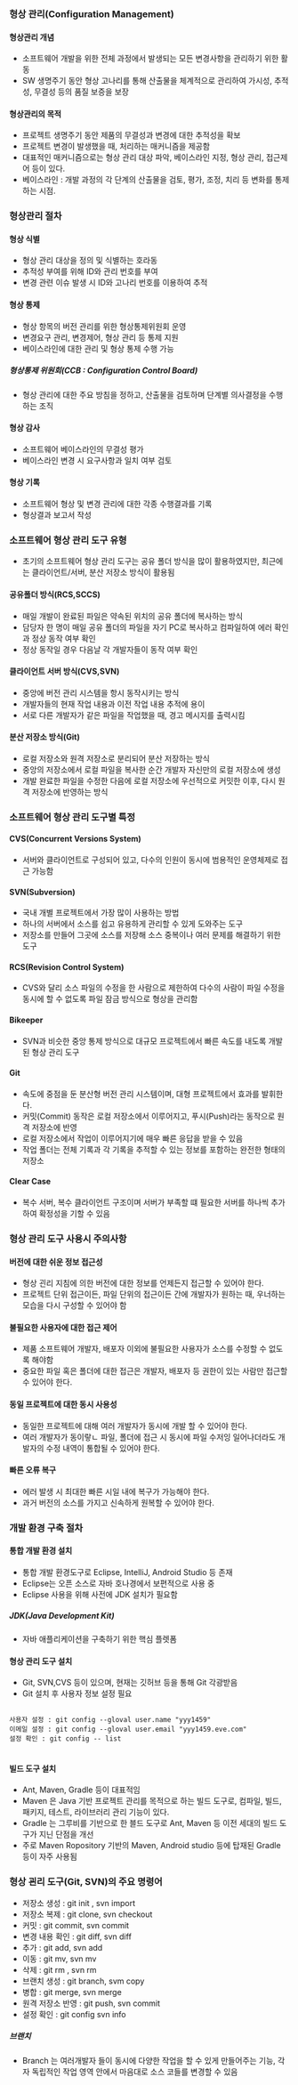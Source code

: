 ### 형상 관리(Configuration Management)
#### 형상관리 개념
- 소프트웨어 개발을 위한 전체 과정에서 발생되는 모든 변경사항을 관리하기 위한 활동
- SW 생명주기 동안 형상 고나리를 통해 산출물을 체계적으로 관리하여 가시성, 추적성, 무결성 등의 품질 보증을 보장

#### 형상관리의 목적
- 프로젝트 생명주기 동안 제품의 무결성과 변경에 대한 추적성을 확보
- 프로젝트 변경이 발생했을 때, 처리하는 매커니즘을 제공함
- 대표적인 매커니즘으로는 형상 관리 대상 파악, 베이스라인 지정, 형상 관리, 접근제어 등이 있다.
- 베이스라인 : 개발 과정의 각 단계의 산출물을 검토, 평가, 조정, 치리 등 변화를 통제하는 시점.

### 형상관리 절차

#### 형상 식별
- 형상 관리 대상을 정의 및 식별하는 호라동
- 추적성 부여를 위해 ID와 관리 번호를 부여
- 변경 관련 이슈 발생 시  ID와 고나리 번호를 이용하여 추적

#### 형상 통제
- 형상 항목의 버전 관리를 위한 형상통제위원회 운영
- 변경요구 관리, 변경제어, 형상 관리 등 통제 지원
- 베이스라인에 대한 관리 및 형상 통제 수행 가능

##### 형상통제 위원회(CCB : Configuration Control Board)
- 형상 관리에 대한 주요 방침을 정하고, 산출물을 검토하며 단계별 의사결정을 수행하는 조직

#### 형상 감사
- 소프트웨어 베이스라인의 무결성 평가
- 베이스라인 변경 시 요구사항과 일치 여부 검토

#### 형상 기록
- 소프트웨어 형상 및 변경 관리에 대한 각종 수행결과를 기록 
- 형상결과 보고서 작성

### 소프트웨어 형상 관리 도구 유형
- 초기의 소프트웨어 형상 관리 도구는 공유 폴더 방식을 많이 활용하였지만, 최근에는 클라이언트/서버, 분산 저장소 방식이 활용됨

#### 공유폴더 방식(RCS,SCCS)
- 매일 개발이 완료된 파일은 약속된 위치의 공유 폴더에 복사하는 방식
- 담당자 한 명이 매일 공유 폴더의 파일을 자기 PC로 복사하고 컴파일하여 에러 확인과 정상 동작 여부 확인
- 정상 동작일 경우 다음날 각 개발자들이 동작 여부 확인

#### 클라이언트 서버 방식(CVS,SVN)
- 중앙에 버전 관리 시스템을 항시 동작시키는 방식
- 개발자들의 현재 작업 내용과 이전 작업 내용 추적에 용이
- 서로 다른 개발자가 같은 파일을 작업했을 때, 경고 메시지를 출력시킴

#### 분산 저장소 방식(Git)
- 로컬 저장소와 원격 저장소로 분리되어 분산 저장하는 방식
- 중앙의 저장소에서 로컬 파일을 복사한 순간 개발자 자신만의 로컬 저장소에 생성
- 개발 완료한 파일을 수정한 다음에 로컬 저장소에 우선적으로 커밋한 이후, 다시 원격 저장소에 반영하는 방식

### 소프트웨어 형상 관리 도구별 특정

#### CVS(Concurrent Versions System) 
- 서버와 클라이언트로 구성되어 있고, 다수의 인원이 동시에 범용적인 운영체제로 접근 가능함

#### SVN(Subversion)
- 국내 개별 프로젝트에서 가장 많이 사용하는 방법
- 하나의 서버에서 소스를 쉽고 유용하게 관리할 수 있게 도와주는 도구
- 저장소를 만들어 그곳에 소스를 저장해 소스 중복이나 여러 문제를 해결하기 위한 도구

#### RCS(Revision Control System)
- CVS와 달리 소스 파일의 수정을 한 사람으로 제한하여 다수의 사람이 파일 수정을 동시에 할 수 없도록 파일 잠금 방식으로 형상을 관리함

#### Bikeeper
- SVN과 비슷한 중앙 통제 방식으로 대규모 프로젝트에서 빠른 속도를 내도록 개발된 형상 관리 도구

#### Git
- 속도에 중점을 둔 분산형 버전 관리 시스템이며, 대형 프로젝트에서 효과를 발휘한다.
- 커밋(Commit) 동작은 로컬 저장소에서 이루어지고, 푸시(Push)라는 동작으로 원격 저장소에 반영
- 로컬 저장소에서 작업이 이루어지기에 매우 빠른 응답을 받을 수 있음
- 작업 폴더는 전체 기록과 각 기록을 추적할 수 있는 정보를 포함하는 완전한 형태의 저장소

#### Clear Case
- 복수 서버, 복수 클라이언트 구조이며 서버가 부족할 떄 필요한 서버를 하나씩 추가하여 확정성을 기할 수 있음


### 형상 관리 도구 사용시 주의사항
#### 버전에 대한 쉬운 정보 접근성
- 형상 괸리 지침에 의한 버전에 대한 정보를 언제든지 접근할 수 있어야 한다.
- 프로젝트 단위 접근이든, 파일 단위의 접근이든 간에 개발자가 원하는 때, 우너하는 모습을 다시 구성할 수 있어야 함

#### 불필요한 사용자에 대한 접근 제어
- 제품 소프트웨어 개발자, 배포자 이외에 불필요한 사용자가 소스를 수정할 수 없도록 해야함
- 중요한 파일 혹은 폴더에 대한 접근은 개발자, 배포자 등 권한이 있는 사람만 접근할 수 있어야 한다.

#### 동일 프로젝트에 대한 동시 사용성
- 동일한 프로젝트에 대해 여러 개발자가 동시에 개발 할 수 있어야 한다.
- 여러 개발자가 동이랗ㄴ 파일, 폴더에 접근 시 동시에 파일 수저잉 일어나더라도 개발자의 수정 내역이 통합될 수 있어야 한다.

#### 빠른 오류 복구
- 에러 발생 시 최대한 빠른 시일 내에 복구가 가능해야 한다.
- 과거 버전의 소스를 가지고 신속하게 원복할 수 있어야 한다.

### 개발 환경 구축 절차
#### 통합 개발 환경 설치 
- 통합 개발 환경도구로 Eclipse, IntelliJ, Android Studio 등 존재
- Eclipse는 오픈 소스로 자바 호나경에서 보편적으로 사용 중 
- Eclipse 사용을 위해 사전에 JDK 설치가 필요함

##### JDK(Java Development Kit)
- 자바 애플리케이션을 구축하기 위한 핵심 플렛폼


#### 형상 관리 도구 설치
- Git, SVN,CVS 등이 있으며, 현재는 깃허브 등을 통해 Git 각광받음
- Git 설치 후 사용자 정보 설정 필요

<pre>
<code>
사용자 설정 : git config --gloval user.name "yyy1459"
이메일 설정 : git config --gloval user.email "yyy1459.eve.com"
설정 확인 : git config -- list
</code>
</pre>

#### 빌드 도구 설치
- Ant, Maven, Gradle 등이 대표적임
- Maven 은 Java 기반 프로젝트 관리를 목적으로 하는 빌드 도구로, 컴파일, 빌드, 패키지, 테스트, 라이브러리 관리 기능이 있다.
- Gradle 는 그루비를 기반으로 한 블드 도구로 Ant, Maven 등 이전 세대의 빌드 도구가 지닌 단점을 개선
- 주로 Maven Ropository 기반의 Maven, Android studio 등에 탑재된 Gradle 등이 자주 사용됨


### 형상 괸리 도구(Git, SVN)의 주요 명령어
- 저장소 생성 : git init , svn import
- 저장소 복제 : git clone, svn checkout
- 커밋 : git commit, svn commit
- 변경 내용 확인 : git diff, svn diff
-  추가 : git add, svn add
-  이동 : git mv, svn mv
-  삭제 : git rm , svn rm
-  브랜치 생성 : git branch, svm copy
-  병합 : git merge, svn merge
-  원격 저장소 반영 : git push, svn commit
-  설정 확인 : git config svn info

##### 브랜치
- Branch 는 여러개발자 들이 동시에 다양한 작업을 할 수 있게 만들어주는 기능, 각자 독립적인 작업 영역 안에서 마음대로 소스 코들를 변경할 수 있음






